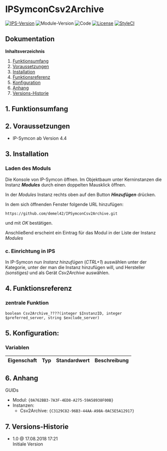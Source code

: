 # IPSymconCsv2Archive

[![IPS-Version](https://img.shields.io/badge/Symcon_Version-4.4+-red.svg)](https://www.symcon.de/service/dokumentation/entwicklerbereich/sdk-tools/sdk-php/)
![Module-Version](https://img.shields.io/badge/Modul_Version-1.0-blue.svg)
![Code](https://img.shields.io/badge/Code-PHP-blue.svg)
[![License](https://img.shields.io/badge/License-CC%20BY--NC--SA%204.0-green.svg)](https://creativecommons.org/licenses/by-nc-sa/4.0/)
[![StyleCI](https://github.styleci.io/repos/126683101/shield?branch=master)](https://github.styleci.io/repos/xxxx)

## Dokumentation

**Inhaltsverzeichnis**

1. [Funktionsumfang](#1-funktionsumfang)
2. [Voraussetzungen](#2-voraussetzungen)
3. [Installation](#3-installation)
4. [Funktionsreferenz](#4-funktionsreferenz)
5. [Konfiguration](#5-konfiguration)
6. [Anhang](#6-anhang)
7. [Versions-Historie](#7-versions-historie)

## 1. Funktionsumfang

## 2. Voraussetzungen

 - IP-Symcon ab Version 4.4

## 3. Installation

### Laden des Moduls

Die Konsole von IP-Symcon öffnen. Im Objektbaum unter Kerninstanzen die Instanz __*Modules*__ durch einen doppelten Mausklick öffnen.

In der _Modules_ Instanz rechts oben auf den Button __*Hinzufügen*__ drücken.

In dem sich öffnenden Fenster folgende URL hinzufügen:

`https://github.com/demel42/IPSymconCsv2Archive.git`

und mit _OK_ bestätigen.

Anschließend erscheint ein Eintrag für das Modul in der Liste der Instanz _Modules_

### c. Einrichtung in IPS

In IP-Symcon nun _Instanz hinzufügen_ (_CTRL+1_) auswählen unter der Kategorie, unter der man die Instanz hinzufügen will, und Hersteller _(sonstiges)_ und als Gerät _Csv2Archive_ auswählen.

## 4. Funktionsreferenz

### zentrale Funktion

`boolean Csv2Archive_????(integer $InstanzID, integer $preferred_server, string $exclude_server)`<br>

## 5. Konfiguration:

### Variablen

| Eigenschaft               | Typ      | Standardwert | Beschreibung |
| :-----------------------: | :-----:  | :----------: | :----------------------------------------------------------------------------------------------------------: |

## 6. Anhang

GUIDs

- Modul: `{0A762BB3-7A3F-4ED8-A275-59A58938F00B}`
- Instanzen:
  - Csv2Archive: `{C3129C82-96B3-44AA-A98A-0AC5E5A12917}`

## 7. Versions-Historie

- 1.0 @ 17.08.2018 17:21<br>
  Initiale Version
